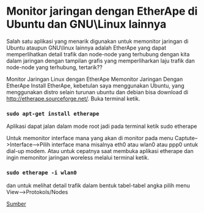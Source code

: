 # Monitor jaringan dengan EtherApe di Ubuntu dan GNU\Linux lainnya

Salah satu aplikasi yang menarik digunakan untuk memonitor jaringan di Ubuntu ataupun GNU\linux lainnya adalah EtherApe yang dapat memperlihatkan detail trafik dan node-node yang terhubung dengan kita dalam jaringan dengan tampilan grafis yang memperliharkan laju trafik dan node-node yang terhubung, tertarik??

Monitor Jaringan Linux dengan EtherApe
Memonitor Jaringan Dengan EtherApe
Install EtherApe, kebetulan saya menggunakan Ubuntu, yang menggunakan distro selain turunan ubuntu dan debian bisa download di http://etherape.sourceforge.net/. Buka terminal ketik.
### `sudo apt-get install etherape`

Aplikasi dapat jalan dalam mode root jadi pada terminal ketik
sudo etherape

Untuk memonitor interface mana yang akan di monitor pada menu Captute–>Interface–>Pilih interface mana misalnya eth0 atau wlan0 atau ppp0 untuk dial-up modem. Atau untuk cepatnya saat membuka aplikasi etherape dan ingin memonitor jaringan woreless melalui terminal ketik.
### `sudo etherape -i wlan0`

dan untuk melihat detail trafik dalam bentuk tabel-tabel angka pilih menu View–>Protokols/Nodes

[Sumber](https://untukkami.wordpress.com/2012/01/20/monitor-jaringan-dengan-etherape-di-ubuntu-dan-gnulinux-lainnya/)
